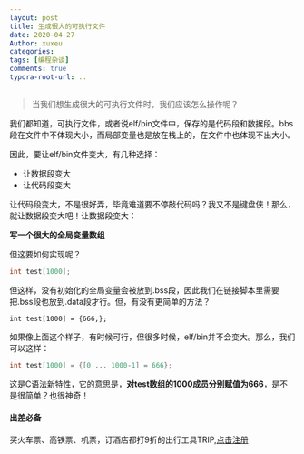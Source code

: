 ```yaml
---
layout: post
title: 生成很大的可执行文件
date: 2020-04-27
Author: xuxeu
categories: 
tags: [编程杂谈]
comments: true
typora-root-url: ..
---
```


> 当我们想生成很大的可执行文件时，我们应该怎么操作呢？

我们都知道，可执行文件，或者说elf/bin文件中，保存的是代码段和数据段。bbs段在文件中不体现大小，而局部变量也是放在栈上的，在文件中也体现不出大小。

因此，要让elf/bin文件变大，有几种选择：

- 让数据段变大
- 让代码段变大

让代码段变大，不是很好弄，毕竟难道要不停敲代码吗？我又不是键盘侠！那么，就让数据段变大吧！让数据段变大：

**写一个很大的全局变量数组**

但这要如何实现呢？

```c
int test[1000];
```

但这样，没有初始化的全局变量会被放到.bss段，因此我们在链接脚本里需要把.bss段也放到.data段才行。但，有没有更简单的方法？

```
int test[1000] = {666,};
```

如果像上面这个样子，有时候可行，但很多时候，elf/bin并不会变大。那么，我们可以这样：

```c
int test[1000] = {[0 ... 1000-1] = 666};
```

这是C语法新特性，它的意思是，**对test数组的1000成员分别赋值为666**，是不是很简单？也很神奇！

#### 出差必备

买火车票、高铁票、机票，订酒店都打9折的出行工具TRIP,[点击注册](https://h5.itrip.world/#/register/6tpd1Z)